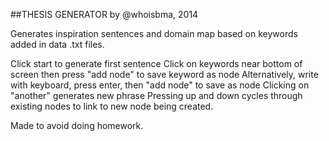 ##THESIS GENERATOR
by @whoisbma, 2014

Generates inspiration sentences and domain map based on keywords added in data .txt files.

Click start to generate first sentence
Click on keywords near bottom of screen then press "add node" to save keyword as node
Alternatively, write with keyboard, press enter, then "add node" to save as node
Clicking on "another" generates new phrase
Pressing up and down cycles through existing nodes to link to new node being created. 

Made to avoid doing homework.
